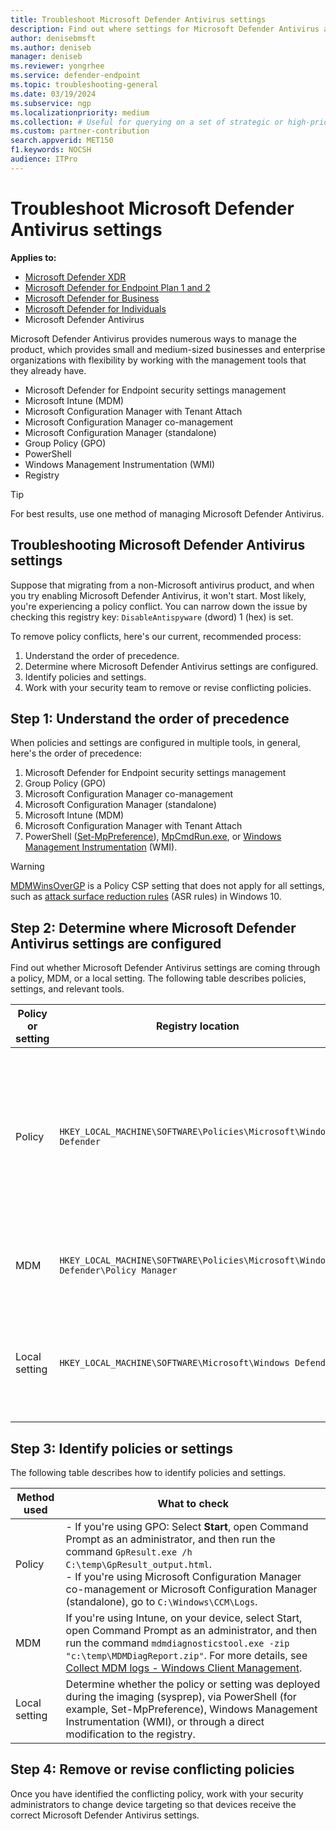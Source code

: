 ```yaml
---
title: Troubleshoot Microsoft Defender Antivirus settings
description: Find out where settings for Microsoft Defender Antivirus are coming from.
author: denisebmsft
ms.author: deniseb
manager: deniseb
ms.reviewer: yongrhee
ms.service: defender-endpoint
ms.topic: troubleshooting-general
ms.date: 03/19/2024
ms.subservice: ngp
ms.localizationpriority: medium
ms.collection: # Useful for querying on a set of strategic or high-priority content.
ms.custom: partner-contribution
search.appverid: MET150
f1.keywords: NOCSH
audience: ITPro
---
```


# Troubleshoot Microsoft Defender Antivirus settings

**Applies to:**

- [Microsoft Defender XDR](/defender-xdr)
- [Microsoft Defender for Endpoint Plan 1 and 2](microsoft-defender-endpoint.md)
- [Microsoft Defender for Business](https://www.microsoft.com/security/business/endpoint-security/microsoft-defender-business)
- [Microsoft Defender for Individuals](https://www.microsoft.com/microsoft-365/microsoft-defender-for-individuals)
- Microsoft Defender Antivirus

Microsoft Defender Antivirus provides numerous ways to manage the product, which provides small and medium-sized businesses and enterprise organizations with flexibility by working with the management tools that they already have.

- Microsoft Defender for Endpoint security settings management
- Microsoft Intune (MDM)
- Microsoft Configuration Manager with Tenant Attach
- Microsoft Configuration Manager co-management
- Microsoft Configuration Manager (standalone)
- Group Policy (GPO)
- PowerShell
- Windows Management Instrumentation (WMI)
- Registry

> [!TIP]
> For best results, use one method of managing Microsoft Defender Antivirus.

## Troubleshooting Microsoft Defender Antivirus settings

Suppose that migrating from a non-Microsoft antivirus product, and when you try enabling Microsoft Defender Antivirus, it won't start. Most likely, you're experiencing a policy conflict. You can narrow down the issue by checking this registry key: `DisableAntispyware` (dword) 1 (hex) is set.

To remove policy conflicts, here's our current, recommended process:

1. Understand the order of precedence.
2. Determine where Microsoft Defender Antivirus settings are configured.
3. Identify policies and settings.
4. Work with your security team to remove or revise conflicting policies.

## Step 1: Understand the order of precedence

When policies and settings are configured in multiple tools, in general, here's the order of precedence:

1. Microsoft Defender for Endpoint security settings management
1. Group Policy (GPO)
1. Microsoft Configuration Manager co-management
1. Microsoft Configuration Manager (standalone)
1. Microsoft Intune (MDM)
1. Microsoft Configuration Manager with Tenant Attach
1. PowerShell ([Set-MpPreference](/powershell/module/defender/set-mppreference)), [MpCmdRun.exe](command-line-arguments-microsoft-defender-antivirus.md), or [Windows Management Instrumentation](use-wmi-microsoft-defender-antivirus.md) (WMI).

> [!WARNING]
> [MDMWinsOverGP](/windows/client-management/mdm/policy-csp-controlpolicyconflict) is a Policy CSP setting that does not apply for all settings, such as [attack surface reduction rules](attack-surface-reduction-rules-reference.md) (ASR rules) in Windows 10.

## Step 2: Determine where Microsoft Defender Antivirus settings are configured

Find out whether Microsoft Defender Antivirus settings are coming through a policy, MDM, or a local setting. The following table describes policies, settings, and relevant tools.

|Policy or setting| Registry location | Tools|
| -------- | -------- | -------- |
|Policy| `HKEY_LOCAL_MACHINE\SOFTWARE\Policies\Microsoft\Windows Defender`|- Microsoft Defender for Endpoint security settings management<br/>- Microsoft Configuration Manager co-management<br/>- Microsoft Configuration Manager<br/>- GPO|
|MDM|`HKEY_LOCAL_MACHINE\SOFTWARE\Policies\Microsoft\Windows Defender\Policy Manager` |- Microsoft Intune (MDM)<br/>- Microsoft Configuration Manager with Tenant Attach|
|Local setting|`HKEY_LOCAL_MACHINE\SOFTWARE\Microsoft\Windows Defender`|- MpCmdRun.exe<br/>- PowerShell (Set-MpPreference)<br/>- Windows Management Instrumentation (WMI)|

## Step 3: Identify policies or settings

The following table describes how to identify policies and settings.

|Method used | What to check |
| -------- | -------- |
|Policy| - If you're using GPO: Select **Start**, open Command Prompt as an administrator, and then run the command `GpResult.exe /h C:\temp\GpResult_output.html`. <br/>- If you're using Microsoft Configuration Manager co-management or Microsoft Configuration Manager (standalone), go to `C:\Windows\CCM\Logs`.|
|MDM | If you're using Intune, on your device, select Start, open Command Prompt as an administrator, and then run the command `mdmdiagnosticstool.exe -zip "c:\temp\MDMDiagReport.zip"`. For more details, see [Collect MDM logs - Windows Client Management](/windows/client-management/mdm-collect-logs). |
|Local setting | Determine whether the policy or setting was deployed during the imaging (sysprep), via PowerShell (for example, Set-MpPreference), Windows Management Instrumentation (WMI), or through a direct modification to the registry.|

## Step 4: Remove or revise conflicting policies

Once you have identified the conflicting policy, work with your security administrators to change device targeting so that devices receive the correct Microsoft Defender Antivirus settings.
